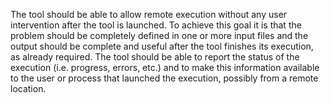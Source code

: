 

The tool should be able to allow remote execution without any user intervention after the tool is launched.
To achieve this goal it is that the problem should be completely defined in one or more input files and the output should be complete and useful after the tool finishes its execution, as already required.
The tool should be able to report the status of the execution (i.e. progress, errors, etc.) and to make this information available to the user or process that launched the execution, possibly from a remote location.
